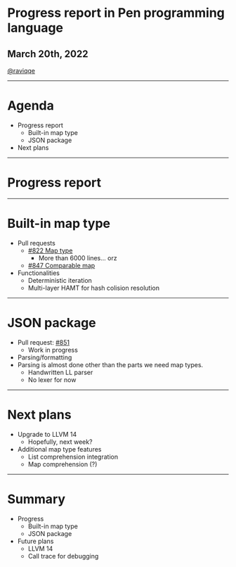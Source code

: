 # Progress report in Pen programming language

## March 20th, 2022

[@raviqqe](https://github.com/raviqqe)

---

# Agenda

- Progress report
  - Built-in map type
  - JSON package
- Next plans

---

# Progress report

---

# Built-in map type

- Pull requests
  - [#822 Map type](https://github.com/pen-lang/pen/pull/822)
    - More than 6000 lines... orz
  - [#847 Comparable map](https://github.com/pen-lang/pen/pull/847)
- Functionalities
  - Deterministic iteration
  - Multi-layer HAMT for hash colision resolution

---

# JSON package

- Pull request: [#851](https://github.com/pen-lang/pen/pull/851)
  - Work in progress
- Parsing/formatting
- Parsing is almost done other than the parts we need map types.
  - Handwritten LL parser
  - No lexer for now

---

# Next plans

- Upgrade to LLVM 14
  - Hopefully, next week?
- Additional map type features
  - List comprehension integration
  - Map comprehension (?)

---

# Summary

- Progress
  - Built-in map type
  - JSON package
- Future plans
  - LLVM 14
  - Call trace for debugging
